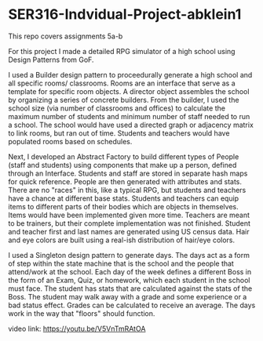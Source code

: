 # SER316-Indvidual-Project-abklein1

This repo covers assignments 5a-b

For this project I made a detailed RPG simulator of a high school using Design Patterns from GoF.

I used a Builder design pattern to proceedurally generate a high school and all specific rooms/ classrooms.
Rooms are an interface that serve as a template for specific room objects. A director object assembles the school
by organizing a series of concrete builders.
From the builder, I used the school size (via number of classrooms and offices) to calculate the maximum number of
students and minimum number of staff needed to run a school. The school would have used a directed graph or adjacency
matrix to link rooms, but ran out of time. Students and teachers would have populated rooms based on schedules.

Next, I developed an Abstract Factory to build different types of People (staff and students) using components that
make up a person, defined through an Interface. Students and staff are stored in separate hash maps for quick reference.
People are then generated with attributes and stats. There are no "races" in this, like a typical RPG, but students
and teachers have a chance at different base stats. Students and teachers can equip items to different parts of their bodies
which are objects in themselves. Items would have been implemented given more time. Teachers are meant to be trainers, but
their complete implementation was not finished. Student and teacher first and last names are generated using US census data.
Hair and eye colors are built using a real-ish distribution of hair/eye colors.

I used a Singleton design pattern to generate days. The days act as a form of step within the state machine that is 
the school and the people that attend/work at the school. Each day of the week defines a different Boss in the form of
an Exam, Quiz, or homework, which each student in the school must face. The student has stats that are calculated against
the stats of the Boss. The student may walk away with a grade and some experience or a bad status effect. Grades can be
calculated to receive an average. The days work in the way that "floors" should function.

video link: https://youtu.be/V5VnTmRAtOA
